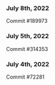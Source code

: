 ### July 8th, 2022

Commit #189973

### July 5th, 2022

Commit #314353


### July 4th, 2022

Commit #72281
